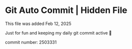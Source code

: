 # Git Auto Commit | Hidden File

This file was added Feb 12, 2025

Just for fun and keeping my daily git commit active 🤪

commit number: 2503331
